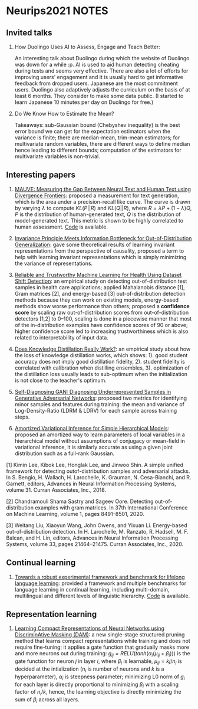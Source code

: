 # Neurips2021 NOTES


## Invited talks
1. How Duolingo Uses AI to Assess, Engage and Teach Better: 
   
   An interesting talk about Duolingo during which the website of Duolingo was down for a while :p. AI is used to aid human detecting cheating during tests and seems very effective. There are also a lot of efforts for improving users' engagement and it is usually hard to get informative feedback from dropped users. Japanese are the most commitment users. Duolingo also adaptively adjusts the curriculum on the basis of at least 6 months. They consider to make some data public.
   (I started to learn Japanese 10 minutes per day on Duolingo for free.) 

2. Do We Know How to Estimate the Mean?

   Takeaways: sub-Gaussian bound (Chebyshev inequality) is the best error bound we can get for the expectation estimators when the variance is finite; there are median-mean, trim-mean estimators; for multivariate random variables, there are different ways to define median hence leading to different bounds; computation of the estimators for multivariate variables is non-trivial.   


## Interesting papers

1. [MAUVE: Measuring the Gap Between Neural Text and Human Text using Divergence Frontiers](https://openreview.net/forum?id=Tqx7nJp7PR): proposed a measurement for text generation, which is the area under a precision-recall like curve. The curve is drawn by varying $\lambda$ to compute $KL(P||R)$ and $KL(Q||R)$, where $R = \lambda P + (1-\lambda)Q$, $P$ is the distribution of human-generated text, $Q$ is the distribution of model-generated text. This metric is shown to be highly correlated to human assessment. [Code](https://github.com/krishnap25/mauve) is available.
2. [Invariance Principle Meets Information Bottleneck for Out-of-Distribution Generalization](https://openreview.net/forum?id=jlchsFOLfeF): gave some theoretical results of learning invariant representations from the perspective of causality, proposed a term to help with learning invariant representations which is simply minimizing the variance of representations. 
3. [Reliable and Trustworthy Machine Learning for Health Using Dataset Shift Detection](https://openreview.net/forum?id=hNMOSUxE8o6): an empirical study on detecting out-of-distribution test samples in health care applications; applied  Mahalanobis distance [1],
Gram matrices [2], and energy-based [3]  out-of-distribution detection methods because they can work on existing models, energy-based methods show worse performance than others; proposed a **confidence score** by scaling raw out-of-distribution scores from out-of-distribution detectors [1,2] to 0–100, scaling is done in a piecewise manner that most of the in-distribution examples have confidence scores of 90 or above;  higher confidence score led to increasing trustworthiness which is also related to interpretability of input data.

4. [Does Knowledge Distillation Really Work?](https://openreview.net/forum?id=7J-fKoXiReA): an empirical study about how the loss of knowledge distillation works, which shows: 1). good student accuracy does not imply good distillation fidelity, 2). student fidelity is correlated with calibration when distilling ensembles, 3). optimization of the distillation loss usually leads to sub-optimum when the initialization is not close to the teacher's optimum.  

5. [Self-Diagnosing GAN: Diagnosing Underrepresented Samples in Generative Adversarial Networks](https://openreview.net/forum?id=SGZn06ZXcG): proposed two metrics for identifying minor samples and features during training: the mean and variance of Log-Density-Ratio (LDRM & LDRV) for each sample across training steps. 

6. [Amortized Variational Inference for Simple Hierarchical Models](https://openreview.net/forum?id=Rw_fo_Z2vV): proposed an amortized way to learn parameters of local variables in a hierarchical model without assumptions of conjugacy or mean-field in variational inference, it is similarly accurate as using a given joint distribution such as a full-rank Gaussian.

[1] Kimin Lee, Kibok Lee, Honglak Lee, and Jinwoo Shin. A simple unified framework for detecting outof-distribution samples and adversarial attacks. In S. Bengio, H. Wallach, H. Larochelle, K. Grauman, N. Cesa-Bianchi, and R. Garnett, editors, Advances in Neural Information Processing Systems, volume 31. Curran Associates, Inc., 2018.

[2] Chandramouli Shama Sastry and Sageev Oore. Detecting out-of-distribution examples with gram matrices. In 37th International Conference on Machine Learning, volume 1, pages 8491–8501, 2020.

[3] Weitang Liu, Xiaoyun Wang, John Owens, and Yixuan Li. Energy-based out-of-distribution detection. In H. Larochelle, M. Ranzato, R. Hadsell, M. F. Balcan, and H. Lin, editors, Advances in Neural Information Processing Systems, volume 33, pages 21464–21475. Curran Associates, Inc., 2020.



## Continual learning

1. [Towards a robust experimental framework and benchmark for lifelong language learning](https://datasets-benchmarks-proceedings.neurips.cc/paper/2021/hash/b3e3e393c77e35a4a3f3cbd1e429b5dc-Abstract-round1.html): provided a framework and multiple benchmarks for language learning in continual learning, including multi-domain, multilingual and different levels of linguistic hierarchy. [Code](https://github.com/AmanDaVinci/lifelong-learning) is available.


## Representation learning

1. [Learning Compact Representations of Neural Networks using DiscriminAtive Masking (DAM)](https://openreview.net/forum?id=jE5UVpKhkUG): a new single-stage structured pruning
method that learns compact representations while training and does not require fine-tuning; it applies a gate function that gradually masks more and more neurons out during training: $g_{ij} = RELU(tanh(\alpha_i (\mu_{ij}+\beta_i)))$ is the gate function for neuron $j$ in layer $i$, where $\beta_i$ is learnable, $\mu_{ij}=kj/n_i$ is decided at the intialization ($n_i$ is number of neurons and $k$ is a hyperparameter), $\alpha_i$ is steepness parameter; minimizing L0 norm of $g_i$  for each layer is directly proportional to minimizing $\beta_i$ with a scaling factor of $n_i/k$, hence, the learning objective is directly minimizing the sum of $\beta_i$ across all layers.
